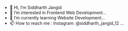 - 👋 Hi, I’m Siddharth Jangid
- 👀 I’m interested in Frontend Web Development...
- 🌱 I’m currently learning Website Development...
- 📫 How to reach me : Instagram: @siddharth_jangid_12 ...

<!---
siddharthjangid12/siddharthjangid12 is a ✨ special ✨ repository because its `README.md` (this file) appears on your GitHub profile.
You can click the Preview link to take a look at your changes.
--->
